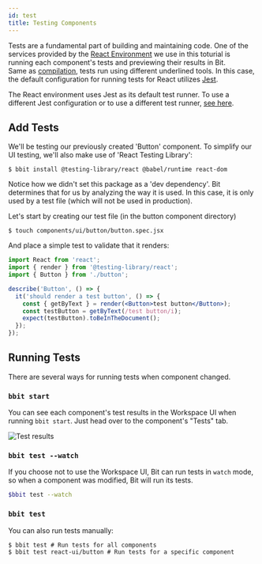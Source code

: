 ```yaml
---
id: test
title: Testing Components
---
```


Tests are a fundamental part of building and maintaining code. One of the services provided by the [React Environment](/docs/react/overview) we use in this toturial is running each component's tests and previewing their results in Bit.  
Same as [compilation](/docs/getting-started/compile), tests run using different underlined tools. In this case, the default configuration for running tests for React utilizes [Jest](jestjs.io).

The React environment uses Jest as its default test runner. To use a different Jest configuration or to use a different test runner, [see here](/docs/react/overview).

## Add Tests

We'll be testing our previously created 'Button' component. To simplify our UI testing, we'll also make use of 'React Testing Library':

```shell
$ bbit install @testing-library/react @babel/runtime react-dom
```

Notice how we didn't set this package as a 'dev dependency'. Bit determines that for us by analyzing the way it is used. In this case, it is only used by a test file (which will not be used in production).

Let's start by creating our test file (in the button component directory)

```shell
$ touch components/ui/button/button.spec.jsx
```

And place a simple test to validate that it renders:

```jsx title="components/ui/button/button.spec.jsx"
import React from 'react';
import { render } from '@testing-library/react';
import { Button } from './button';

describe('Button', () => {
  it('should render a test button', () => {
    const { getByText } = render(<Button>test button</Button>);
    const testButton = getByText(/test button/i);
    expect(testButton).toBeInTheDocument();
  });
});
```

## Running Tests

There are several ways for running tests when component changed.

### `bbit start`

You can see each component's test results in the Workspace UI when running `bbit start`. Just head over to the component's "Tests" tab.

![Test results](/img/test_results_ui.jpg)

### `bbit test --watch`

If you choose not to use the Workspace UI, Bit can run tests in `watch` mode, so when a component was modified, Bit will run its tests.

```sh
$bbit test --watch
```

### `bbit test`

You can also run tests manually:

```shell
$ bbit test # Run tests for all components
$ bbit test react-ui/button # Run tests for a specific component
```
